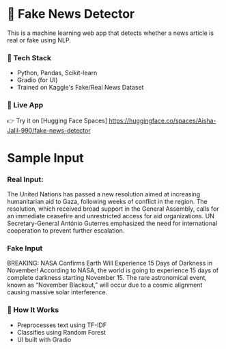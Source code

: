 # 📰 Fake News Detector

This is a machine learning web app that detects whether a news article is real or fake using NLP.

### 🔧 Tech Stack
- Python, Pandas, Scikit-learn
- Gradio (for UI)
- Trained on Kaggle's Fake/Real News Dataset

### 🚀 Live App
👉 Try it on [Hugging Face Spaces] https://huggingface.co/spaces/Aisha-Jalil-990/fake-news-detector

# Sample Input

### Real Input:
The United Nations has passed a new resolution aimed at increasing humanitarian aid to Gaza, following weeks of conflict in the region. The resolution, which received broad support in the General Assembly, calls for an immediate ceasefire and unrestricted access for aid organizations. UN Secretary-General António Guterres emphasized the need for international cooperation to prevent further escalation.

### Fake Input
BREAKING: NASA Confirms Earth Will Experience 15 Days of Darkness in November!
According to NASA, the world is going to experience 15 days of complete darkness starting November 15. The rare astronomical event, known as “November Blackout,” will occur due to a cosmic alignment causing massive solar interference.



### 🧠 How It Works
- Preprocesses text using TF-IDF
- Classifies using Random Forest
- UI built with Gradio

